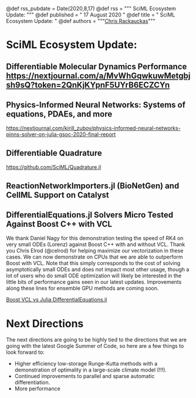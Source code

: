 @def rss_pubdate = Date(2020,8,17)
@def rss = """ SciML Ecosystem Update: """
@def published = " 17 August 2020 "
@def title = " SciML Ecosystem Update: "
@def authors = """<a href="https://github.com/ChrisRackauckas">Chris Rackauckas</a>"""

# SciML Ecosystem Update:

## Differentiable Molecular Dynamics Performance https://nextjournal.com/a/MvWhGqwkuwMetgbjsh9sQ?token=2QnKjKYpnF5UYrB6ECZCYn



## Physics-Informed Neural Networks: Systems of equations, PDAEs, and more

https://nextjournal.com/kirill_zubov/physics-informed-neural-networks-pinns-solver-on-julia-gsoc-2020-final-report

## Differentiable Quadrature

https://github.com/SciML/Quadrature.jl

## ReactionNetworkImporters.jl (BioNetGen) and CellML Support on Catalyst

## DifferentialEquations.jl Solvers Micro Tested Against Boost C++ with VCL

We thank Daniel Nagy for this demonstration testing the speed of RK4 on very small
ODEs (Lorenz) against Boost C++ with and without VCL. Thank you Chris Elrod (@celrod)
for helping maximize our vectorization in these cases. We can now demonstrate
on CPUs that we are able to outperform Boost with VCL. Note that this simply
corresponds to the cost of solving asymptotically small ODEs and does not impact
most other usage, though a lot of users who do small ODE optimization will likely
be interested in the little bits of performance gains seen in our latest updates.
Improvements along these lines for ensemble GPU methods are coming soon.

[Boost VCL vs Julia DifferentialEquations.jl](https://user-images.githubusercontent.com/1814174/91665075-1af3e280-eac1-11ea-8fce-a0f311db05de.png)

# Next Directions

The next directions are going to be highly tied to the directions that
we are going with the latest Google Summer of Code, so here are a few
things to look forward to:

- Higher efficiency low-storage Runge-Kutta methods with a demonstration
  of optimality in a large-scale climate model (!!!).
- Continued improvements to parallel and sparse automatic differentiation.
- More performance
